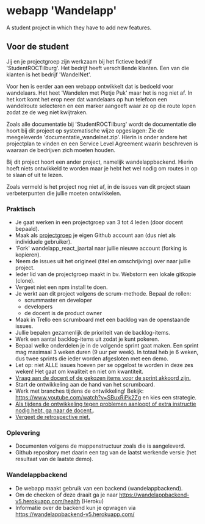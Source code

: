# webapp 'Wandelapp'
A student project in which they have to add new features.

## Voor de student
Jij en je projectgroep zijn werkzaam bij het fictieve bedrijf 'StudentROCTilburg'. Het bedrijf heeft verschillende klanten. Een van die klanten is het bedrijf 'WandelNet'.

Voor hen is eerder aan een webapp ontwikkelt dat is bedoeld voor wandelaars. Het heet 'Wandelen met Pietje Puk' maar het is nog niet af. In het kort komt het erop neer dat wandelaars op hun telefoon een wandelroute selecteren en een marker aangeeft waar ze op die route lopen zodat ze de weg niet kwijtraken.

Zoals alle documentatie bij 'StudentROCTilburg' wordt de documentatie die hoort bij dit project op systematische wijze opgeslagen:
Zie de meegeleverde 'documentatie_wandelnet.zip'. Hierin is onder andere het projectplan te vinden en een Service Level Agreement waarin beschreven is waaraan de bedrijven zich moeten houden.

Bij dit project hoort een ander project, namelijk wandelappbackend. Hierin hoeft niets ontwikkeld te worden maar je hebt het wel nodig om routes in op te slaan of uit te lezen.

Zoals vermeld is het project nog niet af, in de issues van dit project staan verbeterpunten die jullie moeten ontwikkelen.


### Praktisch

* Je gaat werken in een projectgroep van 3 tot 4 leden (door docent bepaald).
* Maak als <u>projectgroep</u> je eigen Github account aan (dus niet als individuele gebruiker).
* 'Fork' wandelapp_react_jaartal naar jullie nieuwe account (forking is kopieren).
* Neem de issues uit het origineel (titel en omschrijving) over naar jullie project.
* Ieder lid van de projectgroep maakt in bv. Webstorm een lokale gitkopie (clone).
* Vergeet niet een npm install te doen.
* Je werkt aan dit project volgens de scrum-methode. Bepaal de rollen:
  - scrummaster en developer
  - developers
  - de docent is de product owner
* Maak in Trello een scrumboard met een backlog van de openstaande issues.
* Jullie bepalen gezamenlijk de prioriteit van de backlog-items.
* Werk een aantal backlog-items uit zodat je kunt pokeren.
* Bepaal welke onderdelen je in de volgende sprint gaat maken. Een sprint mag maximaal 3 weken duren (9 uur per week). In totaal heb je 6 weken, dus twee sprints die ieder worden afgesloten met een demo.
* Let op: niet ALLE issues hoeven per se opgelost te worden in deze zes weken! Het gaat om kwaliteit en niet om kwantiteit.
* <u>Vraag aan de docent of de gekozen items voor de sprint akkoord zijn.</u>
* Start de ontwikkeling aan de hand van het scrumboard.
* Werk met branches tijdens de ontwikkeling! Bekijk: https://www.youtube.com/watch?v=SBuxRiPk2Zg en kies een strategie.
* <u>Als tijdens de ontwikkeling tegen problemen aanloopt of extra instructie nodig hebt, ga naar de docent.</u>.
* <u>Vergeet de retrospective niet.</u> 


### Oplevering
* Documenten volgens de mappenstructuur zoals die is aangeleverd.
* Github repository met daarin een tag van de laatst werkende versie (het resultaat van de laatste demo).

### Wandelappbackend
* De webapp maakt gebruik van een backend (wandelappbackend).
* Om de checken of deze draait ga je naar https://wandelappbackend-v5.herokuapp.com/health (Heroku)
* Informatie over de backend kun je opvragen via https://wandelappbackend-v5.herokuapp.com/
